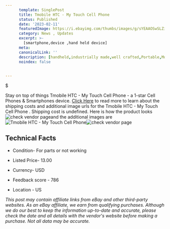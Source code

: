 ```yaml
---
      template: SinglePost
      title: Tmobile HTC - My Touch Cell Phone 
      status: Published
      date: '2023-02-11'
      featuredImage: https://i.ebayimg.com/thumbs/images/g/sYEAAOSwSLZifKR0/s-l225.jpg
      category: News , Updates
      excerpt: >-
        [smartphone,device ,hand held device]
      meta:
      canonicalLink: ''
      description: [handheld,industrially made,well crafted,Portable,Mobile,Compact,Convenient,Lightweight,Maneuverable,Man-portable,Miniature,Carriable,Hand-held,Light,Holdable,Transportable,Mobile device,Pocket-sized,On-the-go,Wireless,Cordless,Compact size,Convenient size, smartphone,device ,hand held device]
      noindex: false
      
        
---
```

$

Stay on top of things Tmobile HTC - My Touch Cell Phone  - a 1-star Cell Phones & Smartphones device. [Click Here](https://www.ebay.com/itm/285140346141?hash=item4263b0651d%3Ag%3AsYEAAOSwSLZifKR0&amdata=enc%3AAQAHAAAA4FIOtmbCTmSGFAq7juFfhisIlIre1iXzF8lY4CJlocDRNVpV4xewJbec8B8axiqbn3DHsXTSmJ7PO7YadiWvn%2BgQo2RLObZAYtvLpqv%2F%2FH0fvKZpsCh2MJxeKBoAHQ6KnGFDpwvp9bEuL5%2FhOURdoXa7XrdhPTGaLxfxBrpmshK%2B8CFMQdiZUMEdsEO%2FyWda6u%2FzgPubSl1lz1uN5fzuEm70O2SZAmbVQDD3xA91RY%2BTELu%2BG3rTFGevdCbBin7H4PVZSLFjLK%2FIPkuRIpMo3WoPVFoY8a9Cdoua%2FABjcRR4&mkevt=1&mkcid=1&mkrid=711-53200-19255-0&campid=%253CePNCampaignId%253E&customid=%253CreferenceId%253E&toolid=10049) to read more to learn about the shipping costs and additional image urls for the Tmobile HTC - My Touch Cell Phone . Shipping cost is undefined. Here is how the product looks ![check vendor page](https://i.ebayimg.com/thumbs/images/g/sYEAAOSwSLZifKR0/s-l225.jpg)and the additional images are![Tmobile HTC - My Touch Cell Phone ](https://i.ebayimg.com/images/g/sYEAAOSwSLZifKR0/s-l1200.jpg)![check vendor page](https://origin-galleryplus.ebayimg.com/ws/web/285140346141_2_0_1/225x225.jpg)



 ## Technical Facts 



     
      

 - Condition- For parts or not working 


      

 - Listed Price- 13.00 


      

 - Currency- USD 


      

 - Feedback score - 786 


      

 - Location - US 


      
      

 *_This post may contain affiliate links from eBay and other third-party websites. As an eBay affiliate, we earn from qualifying purchases. Although we do our best to keep the information up-to-date and accurate, please check the date and all details with the vendor's website before making a purchase. Not all data may be accurate._*






